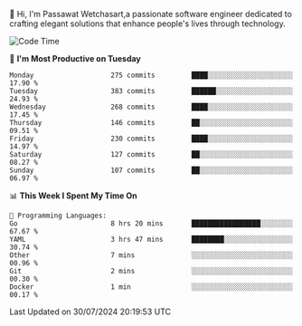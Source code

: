 
👋 Hi, I'm Passawat Wetchasart,a passionate software engineer dedicated to crafting elegant solutions that enhance people's lives through technology.


<!--START_SECTION:waka-->
![Code Time](http://img.shields.io/badge/Code%20Time-1%2C718%20hrs%2056%20mins-blue)

📅 **I'm Most Productive on Tuesday** 

```text
Monday                   275 commits         ████░░░░░░░░░░░░░░░░░░░░░   17.90 % 
Tuesday                  383 commits         ██████░░░░░░░░░░░░░░░░░░░   24.93 % 
Wednesday                268 commits         ████░░░░░░░░░░░░░░░░░░░░░   17.45 % 
Thursday                 146 commits         ██░░░░░░░░░░░░░░░░░░░░░░░   09.51 % 
Friday                   230 commits         ████░░░░░░░░░░░░░░░░░░░░░   14.97 % 
Saturday                 127 commits         ██░░░░░░░░░░░░░░░░░░░░░░░   08.27 % 
Sunday                   107 commits         ██░░░░░░░░░░░░░░░░░░░░░░░   06.97 % 
```


📊 **This Week I Spent My Time On** 

```text
💬 Programming Languages: 
Go                       8 hrs 20 mins       █████████████████░░░░░░░░   67.67 % 
YAML                     3 hrs 47 mins       ████████░░░░░░░░░░░░░░░░░   30.74 % 
Other                    7 mins              ░░░░░░░░░░░░░░░░░░░░░░░░░   00.96 % 
Git                      2 mins              ░░░░░░░░░░░░░░░░░░░░░░░░░   00.30 % 
Docker                   1 min               ░░░░░░░░░░░░░░░░░░░░░░░░░   00.17 % 
```


 Last Updated on 30/07/2024 20:19:53 UTC
<!--END_SECTION:waka-->

<!--
**markpassawat/markpassawat** is a ✨ _special_ ✨ repository because its `README.md` (this file) appears on your GitHub profile.

Here are some ideas to get you started:

- 🔭 I’m currently working on ...
- 🌱 I’m currently learning ...
- 👯 I’m looking to collaborate on ...
- 🤔 I’m looking for help with ...
- 💬 Ask me about ...
- 📫 How to reach me: ...
- 😄 Pronouns: He/Him
- ⚡ Fun fact: ...
-->

